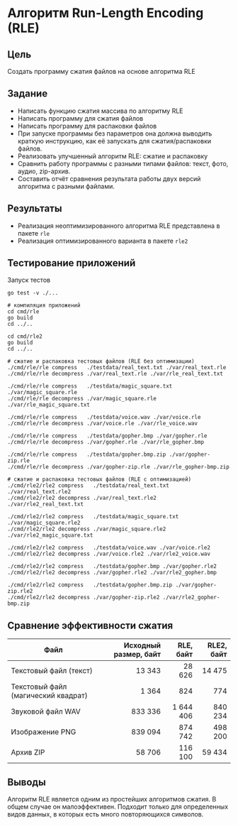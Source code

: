 # Алгоритм Run-Length Encoding (RLE)

## Цель

Создать программу сжатия файлов на основе алгоритма RLE

## Задание

* Написать функцию сжатия массива по алгоритму RLE
* Написать программу для сжатия файлов
* Написать программу для распаковки файлов
* При запуске программы без параметров она должна выводить краткую инструкцию, как её запускать для сжатия/распаковки
  файлов.
* Реализовать улучшенный алгоритм RLE: сжатие и распаковку
* Сравнить работу программы с разными типами файлов: текст, фото, аудио, zip-архив.
* Составить отчёт сравнения результата работы двух версий алгоритма с разными файлами.

## Результаты

* Реализация неоптимизированного алгоритма RLE представлена в пакете `rle`
* Реализация оптимизированного варианта в пакете `rle2`

## Тестирование приложений

Запуск тестов

```shell
go test -v ./...
```

```shell
# компиляция приложений
cd cmd/rle
go build
cd ../..

cd cmd/rle2
go build
cd ../..

# сжатие и распаковка тестовых файлов (RLE без оптимизации)
./cmd/rle/rle compress   ./testdata/real_text.txt ./var/real_text.rle
./cmd/rle/rle decompress ./var/real_text.rle ./var/rle_real_text.txt

./cmd/rle/rle compress   ./testdata/magic_square.txt ./var/magic_square.rle
./cmd/rle/rle decompress ./var/magic_square.rle ./var/rle_magic_square.txt

./cmd/rle/rle compress   ./testdata/voice.wav ./var/voice.rle
./cmd/rle/rle decompress ./var/voice.rle ./var/rle_voice.wav

./cmd/rle/rle compress   ./testdata/gopher.bmp ./var/gopher.rle
./cmd/rle/rle decompress ./var/gopher.rle ./var/rle_gopher.bmp

./cmd/rle/rle compress   ./testdata/gopher.bmp.zip ./var/gopher-zip.rle
./cmd/rle/rle decompress ./var/gopher-zip.rle ./var/rle_gopher-bmp.zip

# сжатие и распаковка тестовых файлов (RLE с оптимизацией)
./cmd/rle2/rle2 compress   ./testdata/real_text.txt ./var/real_text.rle2
./cmd/rle2/rle2 decompress ./var/real_text.rle2 ./var/rle2_real_text.txt

./cmd/rle2/rle2 compress   ./testdata/magic_square.txt ./var/magic_square.rle2
./cmd/rle2/rle2 decompress ./var/magic_square.rle2 ./var/rle2_magic_square.txt

./cmd/rle2/rle2 compress   ./testdata/voice.wav ./var/voice.rle2
./cmd/rle2/rle2 decompress ./var/voice.rle2 ./var/rle2_voice.wav

./cmd/rle2/rle2 compress   ./testdata/gopher.bmp ./var/gopher.rle2
./cmd/rle2/rle2 decompress ./var/gopher.rle2 ./var/rle2_gopher.bmp

./cmd/rle2/rle2 compress   ./testdata/gopher.bmp.zip ./var/gopher-zip.rle2
./cmd/rle2/rle2 decompress ./var/gopher-zip.rle2 ./var/rle2_gopher-bmp.zip
```

## Сравнение эффективности сжатия

| Файл                                | Исходный размер, байт | RLE, байт | RLE2, байт |
|-------------------------------------|----------------------:|----------:|-----------:|
| Текстовый файл (текст)              |                13 343 |    28 626 |     14 475 |
| Текстовый файл (магический квадрат) |                 1 364 |       824 |        774 |
| Звуковой файл WAV                   |               833 336 | 1 644 406 |    840 234 |
| Изображение PNG                     |               839 094 |   874 742 |    498 200 |
| Архив ZIP                           |                58 706 |   116 100 |     59 434 | 

## Выводы

Алгоритм RLE является одним из простейших алгоритмов сжатия.
В общем случае он малоэффективен. Подходит только для определенных видов данных,
в которых есть много повторяющихся символов.
